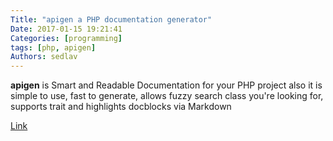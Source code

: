 ```yaml
---
Title: "apigen a PHP documentation generator"
Date: 2017-01-15 19:21:41
Categories: [programming]
tags: [php, apigen]
Authors: sedlav
---
```


**apigen** is Smart and Readable Documentation for your PHP project also it is simple to use, fast to generate, allows fuzzy search class you're looking for, supports trait and highlights docblocks via Markdown

[Link](http://www.apigen.org/)
